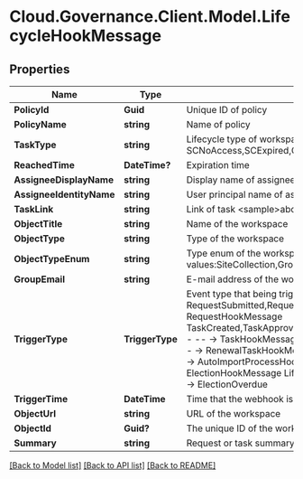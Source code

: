 # Cloud.Governance.Client.Model.LifecycleHookMessage
## Properties

Name | Type | Description | Notes
------------ | ------------- | ------------- | -------------
**PolicyId** | **Guid** | Unique ID of policy | [optional] 
**PolicyName** | **string** | Name of policy | [optional] 
**TaskType** | **string** | Lifecycle type of workspace, availabe values: SCNoAccess,SCExpired,GroupExpired,GroupInactivityThreshold | [optional] 
**ReachedTime** | **DateTime?** | Expiration time | [optional] 
**AssigneeDisplayName** | **string** | Display name of assignee | [optional] 
**AssigneeIdentityName** | **string** | User principal name of assignee | [optional] 
**TaskLink** | **string** | Link of task  &lt;sample&gt;abc&lt;/sample&gt; | [optional] 
**ObjectTitle** | **string** | Name of the workspace | [optional] 
**ObjectType** | **string** | Type of the workspace | [optional] 
**ObjectTypeEnum** | **string** | Type enum of the workspace, availabe values:SiteCollection,Group,Team,GuestUser,Yammer | [optional] 
**GroupEmail** | **string** | E-mail address of the workspace | [optional] 
**TriggerType** | **TriggerType** | Event type that being triggered, available values and corresponding messages:    RequestSubmitted,RequestCompleted,RequestCancelled - -- -&gt; RequestHookMessage  TaskCreated,TaskApproved,TaskRejected,ErrorTaskCreated,TaskRetried,TaskSkipped - -- -&gt; TaskHookMessage  RenewalSuccess RenewalException,RenewalOverdue - -- -&gt; RenewalTaskHookMessage  FullyAutoImportSuccess,ConfirmDetailSuccess - -- -&gt; AutoImportProcessHookMessage  ElectionCompleted,ElectionOverdue - --&gt; ElectionHookMessage  LifecycleInactiveTaskCreated,LifecycleLeaseTaskCreated - -- -&gt; ElectionOverdue | [optional] 
**TriggerTime** | **DateTime** | Time that the webhook is triggered | [optional] 
**ObjectUrl** | **string** | URL of the workspace | [optional] 
**ObjectId** | **Guid?** | The unique ID of the workspace | [optional] 
**Summary** | **string** | Request or task summary | [optional] 

[[Back to Model list]](../README.md#documentation-for-models) [[Back to API list]](../README.md#documentation-for-api-endpoints) [[Back to README]](../README.md)

